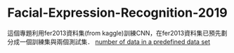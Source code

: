 # Facial-Expression-Recognition-2019
這個專題利用fer2013資料集(from kaggle)訓練CNN，在fer2013資料集已預先劃分成一個訓練集與兩個測試集．
[number of data in a predefined data set](https://github.com/Shuntw6096/Facial-Expression-Recognition-2019/blob/master/img/number_ds.JPG)

